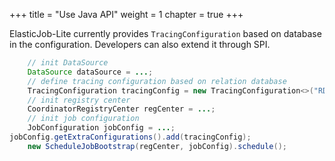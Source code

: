 +++
title = "Use Java API"
weight = 1
chapter = true
+++

ElasticJob-Lite currently provides `TracingConfiguration` based on database in the configuration.
Developers can also extend it through SPI.

```java
    // init DataSource
    DataSource dataSource = ...;
    // define tracing configuration based on relation database
    TracingConfiguration tracingConfig = new TracingConfiguration<>("RDB", dataSource);
    // init registry center
    CoordinatorRegistryCenter regCenter = ...;
    // init job configuration
    JobConfiguration jobConfig = ...;
jobConfig.getExtraConfigurations().add(tracingConfig);
    new ScheduleJobBootstrap(regCenter, jobConfig).schedule();
```
